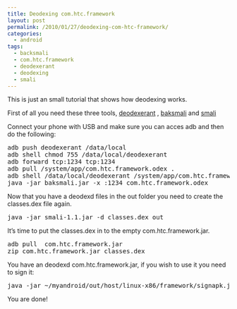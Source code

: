 ```yaml
---
title: Deodexing com.htc.framework
layout: post
permalink: /2010/01/27/deodexing-com-htc-framework/
categories:
  - android
tags:
  - backsmali
  - com.htc.framework
  - deodexerant
  - deodexing
  - smali
---
```

This is just an small tutorial that shows how deodexing works.<!--more-->

First of all you need these three tools, [deodexerant][1] , [baksmali][2] and [smali][3]

Connect your phone with USB and make sure you can acces adb and then do the following:

<pre class="brush: bash; title: ; notranslate" title="">adb push deodexerant /data/local
adb shell chmod 755 /data/local/deodexerant
adb forward tcp:1234 tcp:1234
adb pull /system/app/com.htc.framework.odex .
adb shell /data/local/deodexerant /system/app/com.htc.framework.odex 1234 &
java -jar baksmali.jar -x :1234 com.htc.framework.odex
</pre>

Now that you have a deodexd files in the out folder you need to create the classes.dex file again.

<pre class="brush: bash; title: ; notranslate" title="">java -jar smali-1.1.jar -d classes.dex out
</pre>

It&#8217;s time to put the classes.dex in to the empty com.htc.framework.jar.

<pre class="brush: bash; title: ; notranslate" title="">adb pull  com.htc.framework.jar
zip com.htc.framework.jar classes.dex
</pre>

You have an deodexd com.htc.framework.jar, if you wish to use it you need to sign it:

<pre class="brush: bash; title: ; notranslate" title="">java -jar ~/myandroid/out/host/linux-x86/framework/signapk.jar ~/myandroid/build/target/product/security/testkey.x509.pem ~/myandroid/build/target/product/security/testkey.pk8 com.htc.framework.jar signed.jar
</pre>

You are done!

 [1]: http://smali.googlecode.com/files/deodexerant-v1.0-Android1.0-1.6
 [2]: http://smali.googlecode.com/files/baksmali-1.1.jar
 [3]: http://smali.googlecode.com/files/smali-1.1.jar